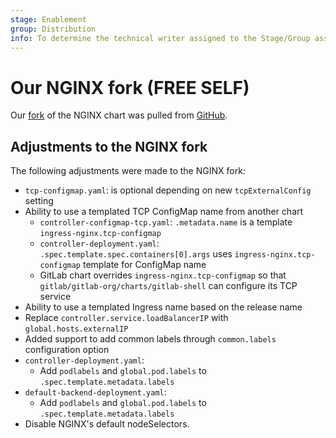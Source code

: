 ```yaml
---
stage: Enablement
group: Distribution
info: To determine the technical writer assigned to the Stage/Group associated with this page, see https://about.gitlab.com/handbook/engineering/ux/technical-writing/#assignments
---
```


# Our NGINX fork **(FREE SELF)**

Our [fork](https://gitlab.com/gitlab-org/charts/gitlab/tree/master/charts/nginx-ingress) of the NGINX chart was pulled from [GitHub](https://github.com/kubernetes/ingress-nginx).

## Adjustments to the NGINX fork

The following adjustments were made to the NGINX fork:

- `tcp-configmap.yaml`: is optional depending on new `tcpExternalConfig` setting
- Ability to use a templated TCP ConfigMap name from another chart
  - `controller-configmap-tcp.yaml`: `.metadata.name` is a template `ingress-nginx.tcp-configmap`
  - `controller-deployment.yaml`: `.spec.template.spec.containers[0].args` uses `ingress-nginx.tcp-configmap` template for ConfigMap name
  - GitLab chart overrides `ingress-nginx.tcp-configmap` so that `gitlab/gitlab-org/charts/gitlab-shell` can configure its TCP service
- Ability to use a templated Ingress name based on the release name
- Replace `controller.service.loadBalancerIP` with `global.hosts.externalIP`
- Added support to add common labels through `common.labels` configuration option
- `controller-deployment.yaml`:
  - Add `podlabels` and `global.pod.labels` to `.spec.template.metadata.labels`
- `default-backend-deployment.yaml`:
  - Add `podlabels` and `global.pod.labels` to `.spec.template.metadata.labels`
- Disable NGINX's default nodeSelectors.
